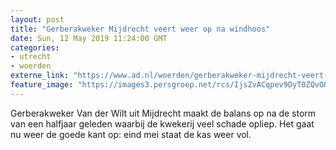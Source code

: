 ```yaml
---
layout: post
title: "Gerberakweker Mijdrecht veert weer op na windhoos"
date: Sun, 12 May 2019 11:24:00 GMT
categories: 
- utrecht 
- woerden 
externe_link: "https://www.ad.nl/woerden/gerberakweker-mijdrecht-veert-weer-op-na-windhoos~a776fc70/"
feature_image: "https://images3.persgroep.net/rcs/IjsZvACqpev9DyT0ZQvOOC78baw/diocontent/39258173/_fitwidth/400/?appId=21791a8992982cd8da851550a453bd7f&quality=0.7"
---
```


Gerberakweker Van der Wilt uit Mijdrecht maakt de balans op na de storm van een halfjaar geleden waarbij de kwekerij veel schade opliep. Het gaat nu weer de goede kant op: eind mei staat de kas weer vol.
